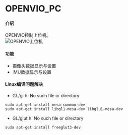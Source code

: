 # OPENVIO_PC

#### 介绍
OPENVIO控制上位机。  
![OPENVIO上位机](https://gitee.com/guanglunking/OPENVIO_PC/blob/master/2020-03-10.png "OPENVIO上位机")

#### 功能
* 摄像头数据显示与设置
* IMU数据显示与设置

#### Linux编译问题解决

* GL/gl.h: No such file or directory
```
sudo apt-get install mesa-common-dev
sudo apt-get install libgl1-mesa-dev libglu1-mesa-dev
```
  

* GL/glut.h: No such file or directory

```
sudo apt-get install freeglut3-dev
```



